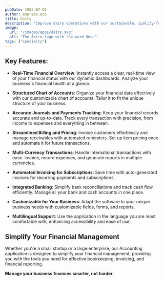```yaml
---
pubDate: 2022-07-01
author: empress.eco
title: Dairy
description: "Improve dairy operations with our sustainable, quality-focused software."
image:
  url: "/images/apps/dairy.svg"
  alt: "The Astro logo with the word One."
tags: ["specialty"]
---
```


## Key Features:

- **Real-Time Financial Overview**: Instantly access a clear, real-time view of your financial status with our dynamic dashboards. Analyze your business's financial health at a glance.

- **Structured Chart of Accounts**: Organize your financial data effectively with our customizable chart of accounts. Tailor it to fit the unique structure of your business.

- **Accurate Journals and Payments Tracking**: Keep your financial records accurate and up-to-date. Track every transaction with precision, from income to expenses and everything in between.

- **Streamlined Billing and Pricing**: Invoice customers effortlessly and manage receivables with automated reminders. Set up item pricing once and automate it for future transactions.

- **Multi-Currency Transactions**: Handle international transactions with ease. Invoice, record expenses, and generate reports in multiple currencies.

- **Automated Invoicing for Subscriptions**: Save time with auto-generated invoices for recurring payments and subscriptions.

- **Integrated Banking**: Simplify bank reconciliations and track cash flow efficiently. Manage all your bank and cash accounts in one place.

- **Customizable for Your Business**: Adapt the software to your unique business needs with customizable fields, forms, and reports.

- **Multilingual Support**: Use the application in the language you are most comfortable with, enhancing accessibility and ease of use.

## Simplify Your Financial Management

Whether you're a small startup or a large enterprise, our Accounting application is designed to simplify your financial management, providing you with the tools you need for effective bookkeeping, invoicing, and financial reporting.

**Manage your business finances smarter, not harder.**